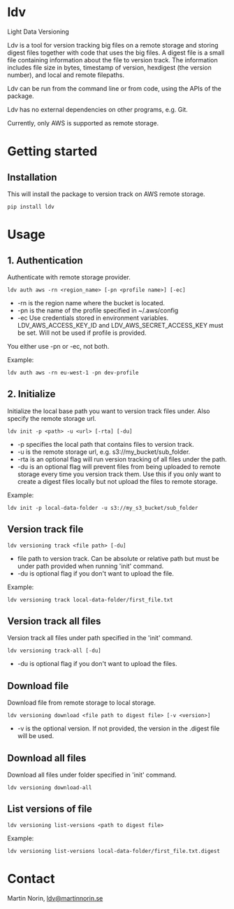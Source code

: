 # ldv
Light Data Versioning

Ldv is a tool for version tracking big files on a remote storage and storing digest files together with code that uses the big files.
A digest file is a small file containing information about the file to version track. The information includes file size in bytes, timestamp of version, hexdigest (the version number), and local and remote filepaths.

Ldv can be run from the command line or from code, using the APIs of the package.

Ldv has no external dependencies on other programs, e.g. Git.

Currently, only AWS is supported as remote storage.

# Getting started

## Installation
This will install the package to version track on AWS remote storage.
```
pip install ldv
```

# Usage

## 1. Authentication
Authenticate with remote storage provider.

```
ldv auth aws -rn <region_name> [-pn <profile name>] [-ec]
```
* -rn is the region name where the bucket is located.
* -pn is the name of the profile specified in ~/.aws/config
* -ec Use credentials stored in environment variables. LDV_AWS_ACCESS_KEY_ID and LDV_AWS_SECRET_ACCESS_KEY must be set. Will not be used if profile is provided.

You either use -pn or -ec, not both.

Example:
```
ldv auth aws -rn eu-west-1 -pn dev-profile
```

## 2. Initialize
Initialize the local base path you want to version track files under. Also specify the remote storage url.

```
ldv init -p <path> -u <url> [-rta] [-du]
```
* -p specifies the local path that contains files to version track.
* -u is the remote storage url, e.g. s3://my_bucket/sub_folder.
* -rta is an optional flag will run version tracking of all files under the path.
* -du is an optional flag will prevent files from being uploaded to remote storage every time you version track them. Use this if you only want to create a digest files locally but not upload the files to remote storage.

Example:
```
ldv init -p local-data-folder -u s3://my_s3_bucket/sub_folder
```



## Version track file
```
ldv versioning track <file path> [-du]
```

* file path to version track. Can be absolute or relative path but must be under path provided when running 'init' command.
* -du is optional flag if you don't want to upload the file.

Example:
```
ldv versioning track local-data-folder/first_file.txt
```
## Version track all files
Version track all files under path specified in the 'init' command.
```
ldv versioning track-all [-du]
```
* -du is optional flag if you don't want to upload the files.

## Download file
Download file from remote storage to local storage.
```
ldv versioning download <file path to digest file> [-v <version>]
```
* -v is the optional version. If not provided, the version in the .digest file will be used.

## Download all files
Download all files under folder specified in 'init' command.
```
ldv versioning download-all
```

## List versions of file
```
ldv versioning list-versions <path to digest file>
```

Example:
```
ldv versioning list-versions local-data-folder/first_file.txt.digest
```

# Contact
Martin Norin, ldv@martinnorin.se
